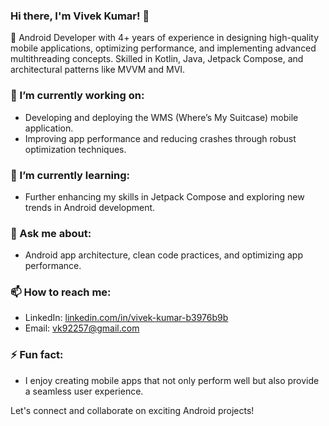 ### Hi there, I'm Vivek Kumar! 👋

🚀 Android Developer with 4+ years of experience in designing high-quality mobile applications, optimizing performance, and implementing advanced multithreading concepts. Skilled in Kotlin, Java, Jetpack Compose, and architectural patterns like MVVM and MVI.

### 🔭 I’m currently working on:
- Developing and deploying the WMS (Where’s My Suitcase) mobile application.
- Improving app performance and reducing crashes through robust optimization techniques.

### 🌱 I’m currently learning:
- Further enhancing my skills in Jetpack Compose and exploring new trends in Android development.

### 💬 Ask me about:
- Android app architecture, clean code practices, and optimizing app performance.

### 📫 How to reach me:
- LinkedIn: [linkedin.com/in/vivek-kumar-b3976b9b](https://linkedin.com/in/vivek-kumar-b3976b9b)
- Email: vk92257@gmail.com

### ⚡ Fun fact:
- I enjoy creating mobile apps that not only perform well but also provide a seamless user experience.

Let's connect and collaborate on exciting Android projects!

<!---
vk92257/vk92257 is a ✨ special ✨ repository because its `README.md` appears on your GitHub profile.
You can click the Preview link to take a look at your changes.
--->
